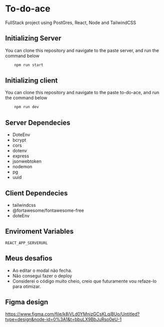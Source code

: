 # To-do-ace
FullStack project using PostGres, React, Node and TailwindCSS

## Initializing Server
You can clone this repository and navigate to the paste server, and run the command below

```bash
    npm run start
```

## Initializing client
You can clone this repository and navigate to the paste to-do-ace, and run the command below

```bash
    npm run dev
```

## Server Dependecies

- DoteEnv
- bcrypt 
- cors
- dotenv
- express
- jsonwebtoken
- nodemon
- pg
- uuid

## Client Dependecies

- tailwindcss
- @fortawesome/fontawesome-free
- doteEnv

## Enviroment Variables

`REACT_APP_SERVERURL`

## Meus desafios

- Ao editar o modal não fecha.
- Não consegui fazer o deploy
- Considerei o código muito cheio, creio que futuramente vou refaze-lo para otimizar.

## Figma design

https://www.figma.com/file/k8jVLd0YMnizGCsKLqjBUo/Untitled?type=design&node-id=0%3A1&t=bbuLX9BbJuRso0eU-1


